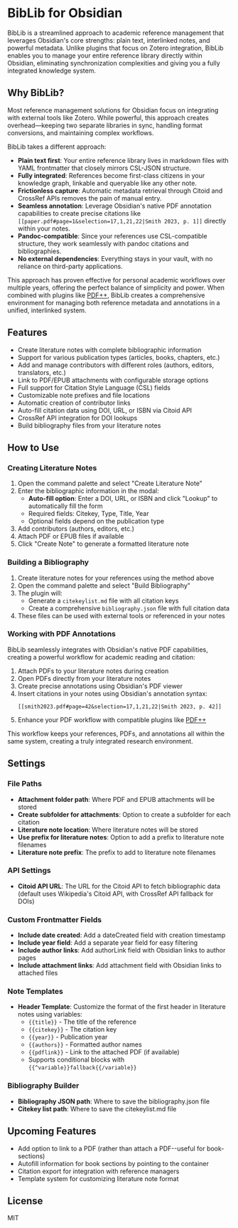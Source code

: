 # BibLib for Obsidian

BibLib is a streamlined approach to academic reference management that leverages Obsidian's core strengths: plain text, interlinked notes, and powerful metadata. Unlike plugins that focus on Zotero integration, BibLib enables you to manage your entire reference library directly within Obsidian, eliminating synchronization complexities and giving you a fully integrated knowledge system.

## Why BibLib?

Most reference management solutions for Obsidian focus on integrating with external tools like Zotero. While powerful, this approach creates overhead—keeping two separate libraries in sync, handling format conversions, and maintaining complex workflows.

BibLib takes a different approach:

- **Plain text first**: Your entire reference library lives in markdown files with YAML frontmatter that closely mirrors CSL-JSON structure.
- **Fully integrated**: References become first-class citizens in your knowledge graph, linkable and queryable like any other note.
- **Frictionless capture**: Automatic metadata retrieval through Citoid and CrossRef APIs removes the pain of manual entry.
- **Seamless annotation**: Leverage Obsidian's native PDF annotation capabilities to create precise citations like `[[paper.pdf#page=1&selection=17,1,21,22|Smith 2023, p. 1]]` directly within your notes.
- **Pandoc-compatible**: Since your references use CSL-compatible structure, they work seamlessly with pandoc citations and bibliographies.
- **No external dependencies**: Everything stays in your vault, with no reliance on third-party applications.

This approach has proven effective for personal academic workflows over multiple years, offering the perfect balance of simplicity and power. When combined with plugins like [PDF++](https://github.com/RyotaUshio/obsidian-pdf-plus), BibLib creates a comprehensive environment for managing both reference metadata and annotations in a unified, interlinked system.

## Features

- Create literature notes with complete bibliographic information
- Support for various publication types (articles, books, chapters, etc.)
- Add and manage contributors with different roles (authors, editors, translators, etc.)
- Link to PDF/EPUB attachments with configurable storage options
- Full support for Citation Style Language (CSL) fields
- Customizable note prefixes and file locations
- Automatic creation of contributor links
- Auto-fill citation data using DOI, URL, or ISBN via Citoid API
- CrossRef API integration for DOI lookups
- Build bibliography files from your literature notes

## How to Use

### Creating Literature Notes

1. Open the command palette and select "Create Literature Note"
2. Enter the bibliographic information in the modal:
   - **Auto-fill option**: Enter a DOI, URL, or ISBN and click "Lookup" to automatically fill the form
   - Required fields: Citekey, Type, Title, Year
   - Optional fields depend on the publication type
3. Add contributors (authors, editors, etc.)
4. Attach PDF or EPUB files if available
5. Click "Create Note" to generate a formatted literature note

### Building a Bibliography

1. Create literature notes for your references using the method above
2. Open the command palette and select "Build Bibliography"
3. The plugin will:
   - Generate a `citekeylist.md` file with all citation keys
   - Create a comprehensive `bibliography.json` file with full citation data
4. These files can be used with external tools or referenced in your notes

### Working with PDF Annotations

BibLib seamlessly integrates with Obsidian's native PDF capabilities, creating a powerful workflow for academic reading and citation:

1. Attach PDFs to your literature notes during creation
2. Open PDFs directly from your literature notes
3. Create precise annotations using Obsidian's PDF viewer
4. Insert citations in your notes using Obsidian's annotation syntax:
   ```
   [[smith2023.pdf#page=42&selection=17,1,21,22|Smith 2023, p. 42]]
   ```
5. Enhance your PDF workflow with compatible plugins like [PDF++](https://github.com/RyotaUshio/obsidian-pdf-plus)

This workflow keeps your references, PDFs, and annotations all within the same system, creating a truly integrated research environment.

## Settings

### File Paths
- **Attachment folder path**: Where PDF and EPUB attachments will be stored
- **Create subfolder for attachments**: Option to create a subfolder for each citation
- **Literature note location**: Where literature notes will be stored
- **Use prefix for literature notes**: Option to add a prefix to literature note filenames
- **Literature note prefix**: The prefix to add to literature note filenames

### API Settings
- **Citoid API URL**: The URL for the Citoid API to fetch bibliographic data (default uses Wikipedia's Citoid API, with CrossRef API fallback for DOIs)

### Custom Frontmatter Fields
- **Include date created**: Add a dateCreated field with creation timestamp
- **Include year field**: Add a separate year field for easy filtering
- **Include author links**: Add authorLink field with Obsidian links to author pages
- **Include attachment links**: Add attachment field with Obsidian links to attached files

### Note Templates
- **Header Template**: Customize the format of the first header in literature notes using variables:
  - `{{title}}` - The title of the reference
  - `{{citekey}}` - The citation key
  - `{{year}}` - Publication year
  - `{{authors}}` - Formatted author names
  - `{{pdflink}}` - Link to the attached PDF (if available)
  - Supports conditional blocks with `{{^variable}}fallback{{/variable}}`

### Bibliography Builder
- **Bibliography JSON path**: Where to save the bibliography.json file
- **Citekey list path**: Where to save the citekeylist.md file


## Upcoming Features

- Add option to link to a PDF (rather than attach a PDF--useful for book-sections)
- Autofill information for book sections by pointing to the container
- Citation export for integration with reference managers
- Template system for customizing literature note format

## License

MIT
